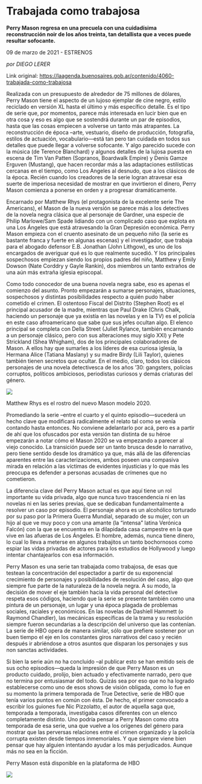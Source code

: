 # Trabajada como trabajosa

**Perry Mason regresa en una precuela con una cuidadísima reconstrucción noir de los años treinta, tan detallista que a veces puede resultar sofocante.**

09 de marzo de 2021 - ESTRENOS

_por DIEGO LERER_

Link original: https://laagenda.buenosaires.gob.ar/contenido/4060-trabajada-como-trabajosa



Realizada con un presupuesto de alrededor de 75 millones de dólares, Perry Mason tiene el aspecto de un lujoso ejemplar de cine negro, estilo reciclado en versión XL hasta el último y más específico detalle. Es el tipo de serie que, por momentos, parece más interesada en lucir bien que en otra cosa y eso es algo que se sostendrá durante un par de episodios, hasta que las cosas empiecen a volverse un tanto más atrapantes. La reconstrucción de época –arte, vestuario, diseño de producción, fotografía, estilos de actuación, vocabulario—está tan pero tan cuidada en todos sus detalles que puede llegar a volverse sofocante. Y algo parecido sucede con la música (de Terence Blanchard) y algunos detalles de la lujosa puesta en escena de Tim Van Patten (Sopranos, Boardwalk Empire) y Denis Gamze Erguven (Mustang), que hacen recordar más a las adaptaciones estilísticas cercanas en el tiempo, como Los Angeles al desnudo, que a los clásicos de la época. Recién cuando los creadores de la serie logran atravesar esa suerte de imperiosa necesidad de mostrar en que invirtieron el dinero, Perry Mason comienza a ponerse en orden y a progresar dramáticamente.




Encarnado por Matthew Rhys (el protagonista de la excelente serie The Americans), el Mason de la nueva versión se parece más a los detectives de la novela negra clásica que al personaje de Gardner, una especie de Philip Marlowe/Sam Spade lidiando con un complicado caso que explota en una Los Ángeles que está atravesando la Gran Depresión económica. Perry Mason empieza con el cruento asesinato de un pequeño niño (la serie es bastante franca y fuerte en algunas escenas) y el investigador, que trabaja para el abogado defensor E.B. Jonathan (John Lithgow), es uno de los encargados de averiguar qué es lo que realmente sucedió. Y los principales sospechosos empiezan siendo los propios padres del niño, Matthew y Emily Dowson (Nate Corddry y Gayle Rankin), dos miembros un tanto extraños de una aún más extraña iglesia episcopal.




Como todo conocedor de una buena novela negra sabe, eso es apenas el comienzo del asunto. Pronto empezarán a sumarse personajes, situaciones, sospechosos y distintas posibilidades respecto a quién pudo haber cometido el crimen. El ostentoso Fiscal del Distrito (Stephen Root) es el principal acusador de la madre, mientras que Paul Drake (Chris Chalk, haciendo un personaje que ya existía en las novelas y en la TV) es el policía en este caso afroamericano que sabe que sus jefes ocultan algo. El elenco principal se completa con Della Street (Juliet Rylance, también encarnando a un personaje clásico, pero con sus alteraciones muy siglo XXI) y Pete Strickland (Shea Whigham), dos de los principales colaboradores de Mason. A ellos hay que sumarles a los líderes de esa curiosa iglesia, la Hermana Alice (Tatiana Maslany) y su madre Birdy (Lili Taylor), quienes también tienen secretos que ocultar. En el medio, claro, todos los clásicos personajes de una novela detectivesca de los años ’30: gangsters, policías corruptos, políticos ambiciosos, periodistas curiosos y demás criaturas del género.




![](https://cdn.flowlikemusic.com/files/images/38142/37c728de-5b62-47e4-86e5-0bbf075cc65d.jpg)




Matthew Rhys es el rostro del nuevo Mason modelo 2020.




Promediando la serie –entre el cuarto y el quinto episodio—sucederá un hecho clave que modificará radicalmente el relato tal como se venía contando hasta entonces. No conviene adelantarlo por acá, pero es a partir de ahí que los ofuscados por esta versión tan distinta de su héroe empezarán a notar cómo el Mason 2020 se va empezando a parecer al viejo conocido. La transición puede ser un tanto brusca desde lo narrativo, pero tiene sentido desde los dramático ya que, más allá de las diferencias aparentes entre las caracterizaciones, ambos poseen una compasiva mirada en relación a las víctimas de evidentes injusticias y lo que más les preocupa es defender a personas acusadas de crímenes que no cometieron.




La diferencia clave del Perry Mason actual es que aquí tiene un rol importante su vida privada, algo que nunca tuvo trascendencia ni en las novelas ni en las series previas, que se dedicaban fundamentalmente a resolver un caso por episodio. El personaje ahora es un alcohólico torturado por su paso por la Primera Guerra Mundial, separado de su mujer, con un hijo al que ve muy poco y con una amante (la “intensa” latina Verónica Falcón) con la que se encuentra en la dilapidada casa campestre en la que vive en las afueras de Los Ángeles. El hombre, además, nunca tiene dinero, lo cual lo lleva a meterse en algunos trabajitos un tanto bochornosos como espiar las vidas privadas de actores para los estudios de Hollywood y luego intentar chantajearlos con esa información.




Perry Mason es una serie tan trabajada como trabajosa, de esas que testean la concentración del espectador a partir de su exponencial crecimiento de personajes y posibilidades de resolución del caso, algo que siempre fue parte de la naturaleza de la novela negra. A su modo, la decisión de mover el eje también hacia la vida personal del detective respeta esos códigos, haciendo que la serie se presente también como una pintura de un personaje, un lugar y una época plagada de problemas sociales, raciales y económicos. En las novelas de Dashiell Hammett (o Raymond Chandler), las mecánicas específicas de la trama y su resolución siempre fueron secundarias a la descripción del universo que las contenían. La serie de HBO opera de manera similar, sólo que prefiere sostener por un buen tiempo el eje en los constantes giros narrativos del caso y recién después ir abriéndose a otros asuntos que disparan los personajes y sus non sanctas actividades.




Si bien la serie aún no ha concluido –al publicar esto se han emitido seis de sus ocho episodios—queda la impresión de que Perry Mason es un producto cuidado, prolijo, bien actuado y efectivamente narrado, pero que no termina por entusiasmar del todo. Quizás sea por eso que no ha logrado establecerse como uno de esos shows de visión obligada, como lo fue en su momento la primera temporada de True Detective, serie de HBO que tenía varios puntos en común con ésta. De hecho, el primer convocado a escribir los guiones fue Nic Pizzolatto, el autor de aquella saga que, temporada a temporada, investigaba casos diferentes con un elenco completamente distinto. Uno podría pensar a Perry Mason como otra temporada de esa serie, una que vuelve a los orígenes del género para mostrar que las perversas relaciones entre el crimen organizado y la policía corrupta existen desde tiempos inmemoriales. Y que siempre viene bien pensar que hay alguien intentando ayudar a los más perjudicados. Aunque más no sea en la ficción.




Perry Mason está disponible en la plataforma de HBO




[![](https://img.youtube.com/vi/59Znt-deIV0/0.jpg)](https://www.youtube.com/watch?v=59Znt-deIV0)



